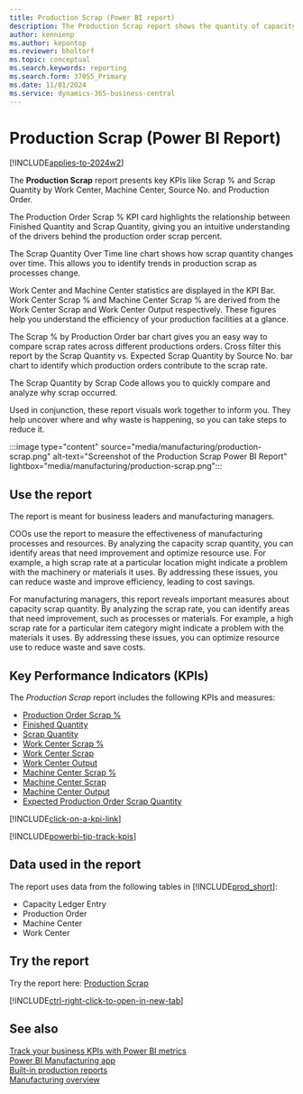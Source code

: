 ```yaml
---
title: Production Scrap (Power BI report)
description: The Production Scrap report shows the quantity of capacity scrap each month, with a breakdown by code, location, and item category.
author: kennienp
ms.author: kepontop
ms.reviewer: bholtorf
ms.topic: conceptual
ms.search.keywords: reporting
ms.search.form: 37055_Primary
ms.date: 11/01/2024
ms.service: dynamics-365-business-central
---
```


# Production Scrap (Power BI Report)

[!INCLUDE[applies-to-2024w2](includes/applies-to-2024w2.md)]

The **Production Scrap** report presents key KPIs like Scrap % and Scrap Quantity by Work Center, Machine Center, Source No. and Production Order.

The Production Order Scrap % KPI card highlights the relationship between Finished Quantity and Scrap Quantity, giving you an intuitive understanding of the drivers behind the production order scrap percent.

The Scrap Quantity Over Time line chart shows how scrap quantity changes over time. This allows you to identify trends in production scrap as processes change.

Work Center and Machine Center statistics are displayed in the KPI Bar. Work Center Scrap % and Machine Center Scrap % are derived from the Work Center Scrap and Work Center Output respectively. These figures help you understand the efficiency of your production facilities at a glance.

The Scrap % by Production Order bar chart gives you an easy way to compare scrap rates across different productions orders. Cross filter this report by the Scrap Quantity vs. Expected Scrap Quantity by Source No. bar chart to identify which production orders contribute to the scrap rate.

The Scrap Quantity by Scrap Code allows you to quickly compare and analyze why scrap occurred.

Used in conjunction, these report visuals work together to inform you. They help uncover where and why waste is happening, so you can take steps to reduce it.

:::image type="content" source="media/manufacturing/production-scrap.png" alt-text="Screenshot of the Production Scrap Power BI Report" lightbox="media/manufacturing/production-scrap.png":::

## Use the report

The report is meant for business leaders and manufacturing managers.

COOs use the report to measure the effectiveness of manufacturing processes and resources. By analyzing the capacity scrap quantity, you can identify areas that need improvement and optimize resource use. For example, a high scrap rate at a particular location might indicate a problem with the machinery or materials it uses. By addressing these issues, you can reduce waste and improve efficiency, leading to cost savings.

For manufacturing managers, this report reveals important measures about capacity scrap quantity. By analyzing the scrap rate, you can identify areas that need improvement, such as processes or materials. For example, a high scrap rate for a particular item category might indicate a problem with the materials it uses. By addressing these issues, you can optimize resource use to reduce waste and save costs.

## Key Performance Indicators (KPIs)

The *Production Scrap* report includes the following KPIs and measures:

- [Production Order Scrap %]()
- [Finished Quantity]()
- [Scrap Quantity]()
- [Work Center Scrap %]()
- [Work Center Scrap]()
- [Work Center Output]()
- [Machine Center Scrap %]()
- [Machine Center Scrap]()
- [Machine Center Output]()
- [Expected Production Order Scrap Quantity]()

[!INCLUDE[click-on-a-kpi-link](includes/click-on-a-kpi-link.md)]

[!INCLUDE[powerbi-tip-track-kpis](includes/powerbi-tip-track-kpis.md)]

## Data used in the report

The report uses data from the following tables in [!INCLUDE[prod_short](includes/prod_short.md)]:

- Capacity Ledger Entry
- Production Order
- Machine Center
- Work Center

## Try the report

Try the report here: [Production Scrap](https://businesscentral.dynamics.com?page=37055)

[!INCLUDE[ctrl-right-click-to-open-in-new-tab](includes/ctrl-right-click-to-open-in-new-tab.md)]

## See also

[Track your business KPIs with Power BI metrics](track-kpis-with-power-bi-metrics.md)  
[Power BI Manufacturing app](manufacturing-powerbi-app.md)  
[Built-in production reports](production-reports.md)  
[Manufacturing overview](production-manage-manufacturing.md)
